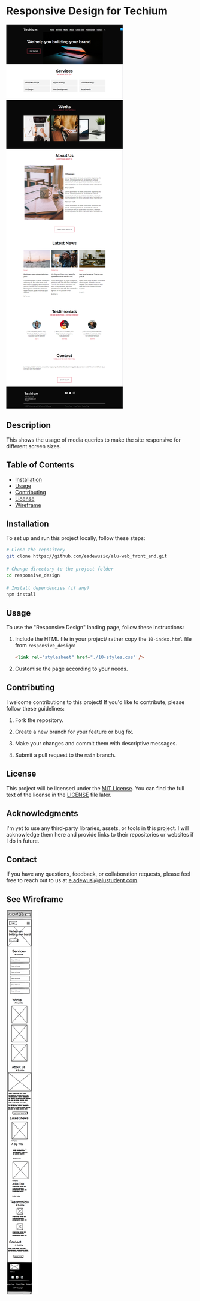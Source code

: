 # Responsive Design for Techium

![Project Preview](./responsive_design/images/Techium-landing-page.png)

## Description

This shows the usage of media queries to make the site responsive for different screen sizes.

## Table of Contents

- [Installation](#installation)
- [Usage](#usage)
- [Contributing](#contributing)
- [License](#license)
- [Wireframe](#see-wireframe)

## Installation

To set up and run this project locally, follow these steps:

```bash
# Clone the repository
git clone https://github.com/eadewusic/alu-web_front_end.git

# Change directory to the project folder
cd responsive_design

# Install dependencies (if any)
npm install
```

## Usage

To use the "Responsive Design" landing page, follow these instructions:

1. Include the HTML file in your project/ rather copy the `10-index.html` file from `responsive_design`:

   ```html
   <link rel="stylesheet" href="./10-styles.css" />
   ```

2. Customise the page according to your needs.

## Contributing

I welcome contributions to this project! If you'd like to contribute, please follow these guidelines:

1. Fork the repository.

2. Create a new branch for your feature or bug fix.

3. Make your changes and commit them with descriptive messages.

4. Submit a pull request to the `main` branch.

## License

This project will be licensed under the [MIT License](LICENSE). You can find the full text of the license in the [LICENSE](LICENSE) file later.

## Acknowledgments

I'm yet to use any third-party libraries, assets, or tools in this project. I will acknowledge them here and provide links to their repositories or websites if I do in future.

## Contact

If you have any questions, feedback, or collaboration requests, please feel free to reach out to us at [e.adewusi@alustudent.com](mailto:e.adewusi@alustudent.com).

## See Wireframe

![Wireframe Preview](./responsive_design/images/Techium-project-mobile-version.png)
